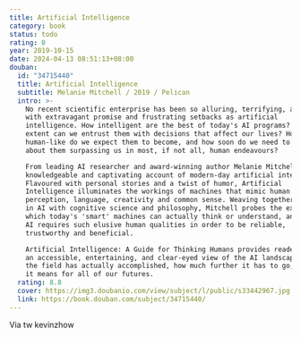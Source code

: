 ```yaml
---
title: Artificial Intelligence
category: book
status: todo
rating: 0
year: 2019-10-15
date: 2024-04-13 08:51:13+08:00
douban:
  id: "34715440"
  title: Artificial Intelligence
  subtitle: Melanie Mitchell / 2019 / Pelican
  intro: >-
    No recent scientific enterprise has been so alluring, terrifying, and filled
    with extravagant promise and frustrating setbacks as artificial
    intelligence. How intelligent are the best of today's AI programs? To what
    extent can we entrust them with decisions that affect our lives? How
    human-like do we expect them to become, and how soon do we need to worry
    about them surpassing us in most, if not all, human endeavours?

    From leading AI researcher and award-winning author Melanie Mitchell comes a
    knowledgeable and captivating account of modern-day artificial intelligence.
    Flavoured with personal stories and a twist of humor, Artificial
    Intelligence illuminates the workings of machines that mimic human learning,
    perception, language, creativity and common sense. Weaving together advances
    in AI with cognitive science and philosophy, Mitchell probes the extent to
    which today's 'smart' machines can actually think or understand, and whether
    AI requires such elusive human qualities in order to be reliable,
    trustworthy and beneficial.

    Artificial Intelligence: A Guide for Thinking Humans provides readers with
    an accessible, entertaining, and clear-eyed view of the AI landscape, what
    the field has actually accomplished, how much further it has to go, and what
    it means for all of our futures.
  rating: 8.8
  cover: https://img3.doubanio.com/view/subject/l/public/s33442967.jpg
  link: https://book.douban.com/subject/34715440/
---
```


Via tw kevinzhow

